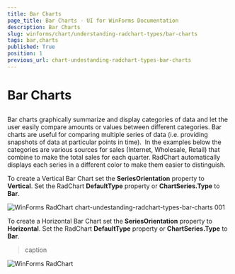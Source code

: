 ```yaml
---
title: Bar Charts
page_title: Bar Charts - UI for WinForms Documentation
description: Bar Charts
slug: winforms/chart/understanding-radchart-types/bar-charts
tags: bar,charts
published: True
position: 1
previous_url: chart-undestanding-radchart-types-bar-charts
---
```


# Bar Charts



## 

Bar charts graphically summarize and display categories of data and let the user easily compare amounts or values between different categories. Bar charts are useful for comparing multiple series of data (i.e. providing snapshots of data at particular points in time).  In the examples below the categories are various sources for sales (Internet, Wholesale, Retail) that combine to make the total sales for each quarter. RadChart automatically displays each series in a different color to make them easier to distinguish.

To create a Vertical Bar Chart set the __SeriesOrientation__ property to __Vertical__. Set the RadChart __DefaultType__ property or __ChartSeries.Type__ to __Bar__.

![WinForms RadChart chart-undestanding-radchart-types-bar-charts 001](images/chart-undestanding-radchart-types-bar-charts001.png)

To create a Horizontal Bar Chart set the __SeriesOrientation__ property to __Horizontal__. Set the RadChart __DefaultType__ property or __ChartSeries.Type__ to __Bar__.
>caption 

![WinForms RadChart ](images/chart-undestanding-radchart-types-bar-charts002.png)
